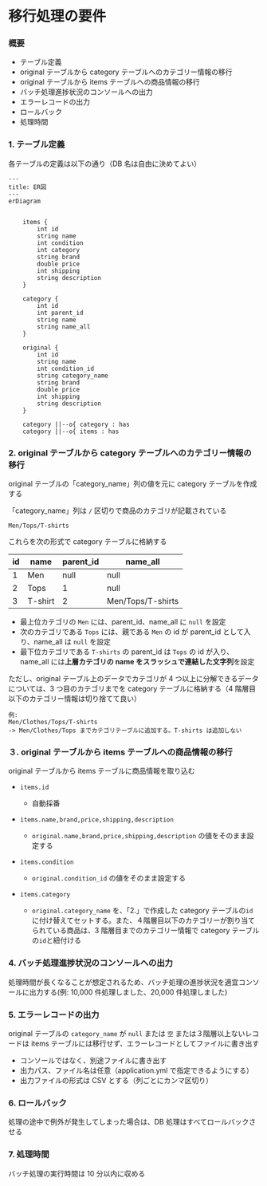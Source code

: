 # 移行処理の要件

### 概要

- テーブル定義
- original テーブルから category テーブルへのカテゴリー情報の移行
- original テーブルから items テーブルへの商品情報の移行
- バッチ処理進捗状況のコンソールへの出力
- エラーレコードの出力
- ロールバック
- 処理時間

### 1. テーブル定義

各テーブルの定義は以下の通り（DB 名は自由に決めてよい）

```mermaid
---
title: ER図
---
erDiagram


    items {
        int id
        string name
        int condition
        int category
        string brand
        double price
        int shipping
        string description
    }

    category {
        int id
        int parent_id
        string name
        string name_all
    }

    original {
        int id
        string name
        int condition_id
        string category_name
        string brand
        double price
        int shipping
        string description
    }

    category ||--o{ category : has
    category ||--o{ items : has
```

### 2. original テーブルから category テーブルへのカテゴリー情報の移行

original テーブルの「category_name」列の値を元に category テーブルを作成する

「category_name」列は `/` 区切りで商品のカテゴリが記載されている

```plaintext
Men/Tops/T-shirts
```

これらを次の形式で category テーブルに格納する

| id  | name    | parent_id | name_all          |
| --- | ------- | --------- | ----------------- |
| 1   | Men     | null      | null              |
| 2   | Tops    | 1         | null              |
| 3   | T-shirt | 2         | Men/Tops/T-shirts |

- 最上位カテゴリの `Men` には、parent_id、name_all に `null` を設定
- 次のカテゴリである `Tops` には、親である `Men` の id が parent_id として入り、name_all は `null` を設定
- 最下位カテゴリである `T-shirts` の parent_id は `Tops` の id が入り、name_all には**上層カテゴリの name をスラッシュで連結した文字列**を設定

ただし、original テーブル上のデータでカテゴリが 4 つ以上に分解できるデータについては、3 つ目のカテゴリまでを category テーブルに格納する（4 階層目以下のカテゴリー情報は切り捨てて良い）

```plaintext
例:
Men/Clothes/Tops/T-shirts
-> Men/Clothes/Tops までカテゴリテーブルに追加する。T-shirts は追加しない
```

### ３. original テーブルから items テーブルへの商品情報の移行

original テーブルから items テーブルに商品情報を取り込む

- `items.id`

  - 自動採番

- `items.name,brand,price,shipping,description`

  - `original.name,brand,price,shipping,description` の値をそのまま設定する

- `items.condition`

  - `original.condition_id` の値をそのまま設定する

- `items.category`
  - `original.category_name` を、「2.」で作成した category テーブルの`id`に付け替えてセットする。また、４階層目以下のカテゴリーが割り当てられている商品は、3 階層目までのカテゴリー情報で category テーブルの`id`と紐付ける

### 4. バッチ処理進捗状況のコンソールへの出力

処理時間が長くなることが想定されるため、バッチ処理の進捗状況を適宜コンソールに出力する(例: 10,000 件処理しました、20,000 件処理しました)

### 5. エラーレコードの出力

original テーブルの `category_name` が `null` または `空` または３階層以上ないレコードは items テーブルには移行せず、エラーレコードとしてファイルに書き出す

- コンソールではなく、別途ファイルに書き出す
- 出力パス、ファイル名は任意（application.yml で指定できるようにする）
- 出力ファイルの形式は CSV とする（列ごとにカンマ区切り）

### 6. ロールバック

処理の途中で例外が発生してしまった場合は、DB 処理はすべてロールバックさせる

### 7. 処理時間

バッチ処理の実行時間は 10 分以内に収める
